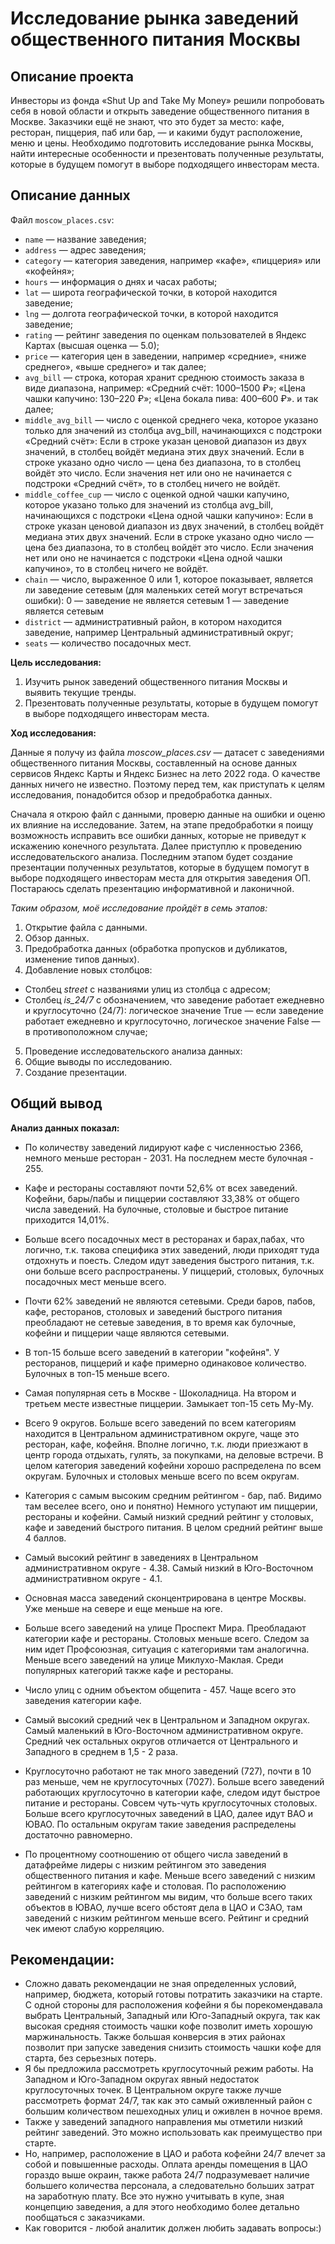 # Исследование рынка заведений общественного питания Москвы
## Описание проекта

Инвесторы из фонда «Shut Up and Take My Money» решили попробовать себя в новой области и открыть заведение общественного питания в Москве. Заказчики ещё не знают, что это будет за место: кафе, ресторан, пиццерия, паб или бар, — и какими будут расположение, меню и цены.
Необходимо подготовить исследование рынка Москвы, найти интересные особенности и презентовать полученные результаты, которые в будущем помогут в выборе подходящего инвесторам места.

## Описание данных
Файл `moscow_places.csv`:
- `name` — название заведения;
- `address` — адрес заведения;
- `category` — категория заведения, например «кафе», «пиццерия» или «кофейня»;
- `hours` — информация о днях и часах работы;
- `lat` — широта географической точки, в которой находится заведение;
- `lng` — долгота географической точки, в которой находится заведение;
- `rating` — рейтинг заведения по оценкам пользователей в Яндекс Картах (высшая оценка — 5.0);
- `price` — категория цен в заведении, например «средние», «ниже среднего», «выше среднего» и так далее;
- `avg_bill` — строка, которая хранит среднюю стоимость заказа в виде диапазона, например:
         «Средний счёт: 1000–1500 ₽»;
         «Цена чашки капучино: 130–220 ₽»;
         «Цена бокала пива: 400–600 ₽».
        и так далее;
- `middle_avg_bill` — число с оценкой среднего чека, которое указано только для значений из столбца avg_bill, начинающихся с подстроки «Средний счёт»:
        Если в строке указан ценовой диапазон из двух значений, в столбец войдёт медиана этих двух значений.
        Если в строке указано одно число — цена без диапазона, то в столбец войдёт это число.
        Если значения нет или оно не начинается с подстроки «Средний счёт», то в столбец ничего не войдёт.
- `middle_coffee_cup` — число с оценкой одной чашки капучино, которое указано только для значений из столбца avg_bill, начинающихся с подстроки «Цена одной чашки капучино»:
        Если в строке указан ценовой диапазон из двух значений, в столбец войдёт медиана этих двух значений.
        Если в строке указано одно число — цена без диапазона, то в столбец войдёт это число.
        Если значения нет или оно не начинается с подстроки «Цена одной чашки капучино», то в столбец ничего не войдёт.
- `chain` — число, выраженное 0 или 1, которое показывает, является ли заведение сетевым (для маленьких сетей могут встречаться ошибки):
        0 — заведение не является сетевым
        1 — заведение является сетевым
- `district` — административный район, в котором находится заведение, например Центральный административный округ;
- `seats` — количество посадочных мест.

**Цель исследования:**
1. Изучить рынок заведений общественного питания Москвы и выявить текущие тренды. 
2. Презентовать полученные результаты, которые в будущем помогут в выборе подходящего инвесторам места. 

**Ход исследования:**

Данные я получу из файла *moscow_places.csv* — датасет с заведениями общественного питания Москвы, составленный на основе данных сервисов Яндекс Карты и Яндекс Бизнес на лето 2022 года. О качестве данных ничего не известно. Поэтому перед тем, как приступать к целям исследования, понадобится обзор и предобработка данных.

Сначала я открою файл с данными, проверю данные на ошибки и оценю их влияние на исследование. Затем, на этапе предобработки я поищу возможность исправить все ошибки данных, которые не приведут к искажению конечного результата. Далее приступлю к проведению исследовательского анализа. Последним этапом будет создание презентации полученных результатов, которые в будущем помогут в выборе подходящего инвесторам места для открытия заведения ОП. Постараюсь сделать презентацию информативной и лаконичной. 

*Таким образом, моё исследование пройдёт в семь этапов:*

1. Открытие файла с данными.
2. Обзор данных.
3. Предобработка данных (обработка пропусков и дубликатов, изменение типов данных).
4. Добавление новых столбцов:
 - Столбец *street* с названиями улиц из столбца с адресом;
 - Столбец *is_24/7* с обозначением, что заведение работает ежедневно и круглосуточно (24/7): логическое значение True — если заведение работает ежедневно и круглосуточно, логическое значение False — в противоположном случае;
5. Проведение исследовательского анализа данных:
6. Общие выводы по исследованию.
7. Создание презентации.

## Общий вывод

**Анализ данных показал:**

- По количеству заведений лидируют кафе с численностью 2366, немного меньше ресторан - 2031. На последнем месте булочная - 255.

- Кафе и рестораны составляют почти 52,6% от всех заведений. Кофейни, бары/пабы и пиццерии составляют 33,38% от общего числа заведений. На булочные, столовые и быстрое питание приходится 14,01%.

- Больше всего посадочных мест в ресторанах и барах,пабах, что логично, т.к. такова специфика этих заведений, люди приходят туда отдохнуть и поесть. Следом идут заведения быстрого питания, т.к. они больше всего распространены. У пиццерий, столовых, булочных посадочных мест меньше всего.

- Почти 62% заведений не являются сетевыми. Среди баров, пабов, кафе, ресторанов, столовых и заведений быстрого питания преобладают не сетевые заведения, в то время как булочные, кофейни и пиццерии чаще являются сетевыми.

- В топ-15 больше всего заведений в категории "кофейня". У ресторанов, пиццерий и кафе примерно одинаковое количество. Булочных в топ-15 меньше всего.

- Самая популярная сеть в Москве - Шоколадница. На втором и третьем месте известные пиццерии. Замыкает топ-15 сеть Му-Му.

- Всего 9 округов. Больше всего заведений по всем категориям находится в Центральном административном округе, чаще это ресторан, кафе, кофейня. Вполне логично, т.к. люди приезжают в центр города отдыхать, гулять, за покупками, на деловые встречи. В целом категория заведений кофейни хорошо распределена по всем округам. Булочных и столовых меньше всего по всем округам.

- Категория с самым высоким средним рейтингом - бар, паб. Видимо там веселее всего, оно и понятно) Немного уступают им пиццерии, рестораны и кофейни. Самый низкий средний рейтинг у столовых, кафе и заведений быстрого питания. В целом средний рейтинг выше 4 баллов.

- Самый высокий рейтинг в заведениях в Центральном административном округе - 4.38. Самый низкий в Юго-Восточном административном округе - 4.1.

- Основная масса заведений сконцентрирована в центре Москвы. Уже меньше на севере и еще меньше на юге.

- Больше всего заведений на улице Проспект Мира. Преобладают категории кафе и рестораны. Столовых меньше всего. Следом за ним идет Профсоюзная, ситуация с категориями там аналогична. Меньше всего заведений на улице Миклухо-Маклая. Среди популярных категорий также кафе и рестораны.

- Число улиц с одним объектом общепита - 457. Чаще всего это заведения категории кафе.

- Самый высокий средний чек в Центральном и Западном округах. Самый маленький в Юго-Восточном административном округе. Средний чек остальных округов отличается от Центрального и Западного в среднем в 1,5 - 2 раза.

- Круглосуточно работают не так много заведений (727), почти в 10 раз меньше, чем не круглосуточных (7027). Больше всего заведений работающих круглосуточно в категории кафе, следом идут быстрое питание и рестораны. Совсем чуть-чуть круглосуточных столовых. Больше всего круглосуточных заведений в ЦАО, далее идут ВАО и ЮВАО. По остальным округам такие заведения распределены достаточно равномерно.

- По процентному соотношению от общего числа заведений в датафрейме лидеры с низким рейтингом это заведения общественного питания и кафе. Меньше всего заведений с низким рейтингом в категориях кафе и столовая. По расположению заведений с низким рейтингом мы видим, что больше всего таких объектов в ЮВАО, лучше всего обстоят дела в ЦАО и СЗАО, там заведений с низким рейтингом меньше всего. Рейтинг и средний чек имеют слабую корреляцию.

## Рекомендации:

- Сложно давать рекомендации не зная определенных условий, например, бюджета, который готовы потратить заказчики на старте. С одной стороны для расположения кофейни я бы порекомендавала выбрать Центральный, Западный или Юго-Западный округа, так как высокая средняя стоимость чашки кофе позволит иметь хорошую маржинальность. Также большая конверсия в этих районах позволит при запуске заведения снизить стоимость чашки кофе для старта, без серьезных потерь. 
- Я бы предложила рассмотреть круглосуточный режим работы. На Западном и Юго-Западном округах явный недостаток круглосуточных точек. В Центральном округе также лучше рассмотреть формат 24/7, так как это самый оживленный район с большим количеством пешеходных улиц и оживлен в ночное время. 
- Также у заведений западного направления мы отметили низкий рейтинг заведений. Это можно использовать как преимущество при старте. 
- Но, например, расположение в ЦАО и работа кофейни 24/7 влечет за собой и повышенные расходы. Оплата аренды помещения в ЦАО гораздо выше окраин, также работа 24/7 подразумевает наличие большего количества персонала, а следовательно больших затрат на заработную плату. Все это нужно учитывать в купе, зная концепцию заведения, а для этого необходимо более детально пообщаться с заказчиками. 
- Как говорится - любой аналитик должен любить задавать вопросы:)
